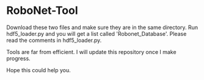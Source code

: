 # RoboNet-Tool

Download these two files and make sure they are in the same directory.
Run hdf5_loader.py and you will get a list called 'Robonet_Database'.
Please read the comments in hdf5_loader.py.

Tools are far from efficient. I will update this repository once I make progress.

Hope this could help you.
